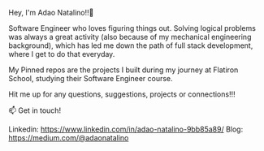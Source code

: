 Hey, I'm Adao Natalino!!👋

Software Engineer who loves figuring things out. Solving logical problems was always a great activity (also because of my mechanical engineering background), which has led me down the path of full stack development, where I get to do that everyday.

My Pinned repos are the projects I built during my journey at Flatiron School, studying their Software Engineer course.

Hit me up for any questions, suggestions, projects or connections!!!

📫 Get in touch!

Linkedin: https://www.linkedin.com/in/adao-natalino-9bb85a89/
Blog: https://medium.com/@adaonatalino



